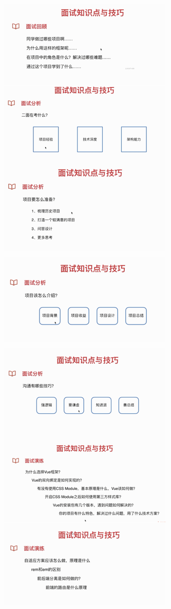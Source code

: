 ![](/assets/import56.png)![](/assets/import57.png)![](/assets/import58.png)

![](/assets/import59.png)

![](/assets/import60.png)![](/assets/import61.png)![](/assets/import62.png)

